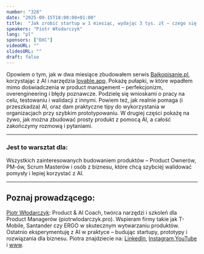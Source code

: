 ```yaml
---
number: "328"
date: "2025-09-15T18:00:00+01:00"
title:  "Jak zrobić startup w 1 miesiąc, wydając 3 tys. zł – czego się na tym nauczyłem o sobie i AI?"
speakers: "Piotr Włodarczyk"
lang: "pl"
sponsors: ["DXC"]
videoURL: ""
slidesURL: ""
draft: false
---
```


Opowiem o tym, jak w dwa miesiące zbudowałem serwis [<a href= "http://bajkopisanie.pl" target="_blank">Bajkopisanie.pl</a>](https://bajkopisanie.pl/?utm_source=chatgpt.com), korzystając z AI i narzędzia <a href="http://lovable.app/" target="_blank">lovable.app</a>. Pokażę pułapki, w które wpadłem mimo doświadczenia w product management – perfekcjonizm, overengineering i błędy poznawcze. Podzielę się wnioskami o pracy na celu, testowaniu i walidacji z innymi. Powiem też, jak realnie pomaga (i przeszkadza) AI, oraz dam praktyczne tipy do wykorzystania w organizacjach przy szybkim prototypowaniu. W drugiej części pokażę na żywo, jak można zbudować prosty produkt z pomocą AI, a całość zakończymy rozmową i pytaniami.

***
### Jest to warsztat dla:  
Wszystkich zainteresowanych budowaniem produktów – Product Ownerów, PM-ów, Scrum Masterów i osób z biznesu, które chcą szybciej walidować pomysły i lepiej korzystać z AI.
***

## Poznaj prowadzącego:
<a href="https://www.linkedin.com/in/pwlodarczyk/" target="_blank">Piotr Włodarczyk</a>:
Product & AI Coach, twórca narzędzi i szkoleń dla Product Managerów (piotrwlodarczyk.pro). Wspieram firmy takie jak T-Mobile, Santander czy ERGO w skutecznym wytwarzaniu produktów. Ostatnio eksperymentuję z AI w praktyce – budując startupy, prototypy i rozwiązania dla biznesu.
Piotra znajdziecie na: <a href="https://www.linkedin.com/in/pwlodarczyk/" target="_blank">LinkedIn</a>, <a href="https://www.instagram.com/piotrwlodarczyk_productleaders/" target="_blank">Instagram</a>,<a href="https://www.youtube.com/@piotrwlodarczykpro" target="_blank">YouTube</a> i <a href="https://piotrwlodarczyk.pro/" target="_blank">www</a>.

